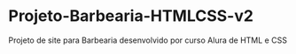 # Projeto-Barbearia-HTMLCSS-v2
Projeto de site para Barbearia desenvolvido por curso Alura de HTML e CSS
